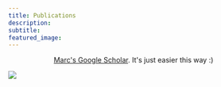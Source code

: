 ```yaml
---
title: Publications
description:
subtitle:
featured_image:
---
```


<p style="text-align: center;"> <a href="https://scholar.google.com/citations?user=DVftIaYAAAAJ&hl=en&oi=sra">Marc's Google Scholar</a>. It's just easier this way :) </p>

![](/images/avatar.jpg)